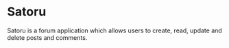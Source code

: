 # Satoru

Satoru is a forum application which allows users to create, read, update and delete posts and comments.
